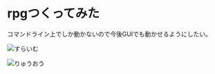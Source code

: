 # rpgつくってみた

コマンドライン上でしか動かないので今後GUIでも動かせるようにしたい。

![すらいむ](https://github.com/kochi00/rpg/assets/139095207/889784c2-5fcd-492f-8c30-7a0d3e0b8187)

![りゅうおう](https://github.com/kochi00/rpg/assets/139095207/a46edf80-6c13-44fd-9488-6ecbe1a42ea1)



